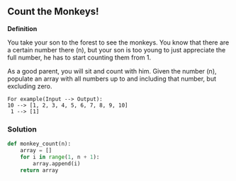 ## Count the Monkeys!

**Definition**

You take your son to the forest to see the monkeys. You know that there are a certain number there (n), but your son is too young to just appreciate the full number, he has to start counting them from 1.

As a good parent, you will sit and count with him. Given the number (n), populate an array with all numbers up to and including that number, but excluding zero.


```
For example(Input --> Output):
10 --> [1, 2, 3, 4, 5, 6, 7, 8, 9, 10]
 1 --> [1]
```

### Solution

```python
def monkey_count(n):
    array = []
    for i in range(1, n + 1):
        array.append(i)
    return array
```
        
